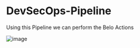# DevSecOps-Pipeline
Using this Pipeline we can perform the Belo Actions
  
![image](https://github.com/user-attachments/assets/73162d19-c193-4e3d-bb0d-7cf25757e951)
